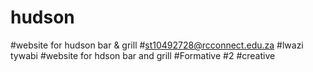 # hudson
#website for hudson bar & grill
#st10492728@rcconnect.edu.za #lwazi tywabi
#website  for hdson bar and grill
#Formative #2
#creative
